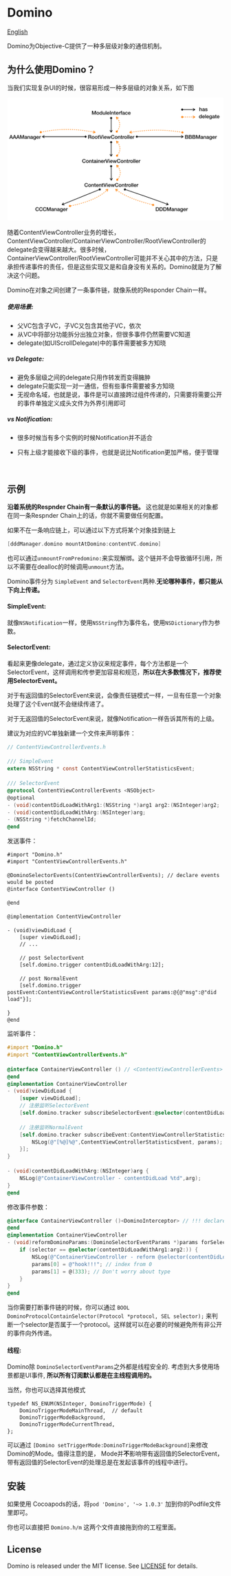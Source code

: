# Domino

[English](./README.md)

Domino为Objective-C提供了一种多层级对象的通信机制。



## 为什么使用Domino？

当我们实现复杂UI的时候，很容易形成一种多层级的对象关系，如下图

![relationships](images/relationships.png)

随着ContentViewController业务的增长，ContentViewController/ContainerViewController/RootViewController的delegate会变得越来越大。很多时候，ContainerViewController/RootViewController可能并不关心其中的方法，只是承担传递事件的责任，但是这些实现又是和自身没有关系的。Domino就是为了解决这个问题。



Domino在对象之间创建了一条事件链，就像系统的Responder Chain一样。

##### 使用场景:

- 父VC包含子VC，子VC又包含其他子VC，依次
- 从VC中将部分功能拆分出独立对象，但很多事件仍然需要VC知道
- delegate(如UIScrollDelegate)中的事件需要被多方知晓

##### vs Delegate:

- 避免多层级之间的delegate只用作转发而变得臃肿
- delegate只能实现一对一通信，但有些事件需要被多方知晓
- 无视命名域，也就是说，事件是可以直接跨过组件传递的，只需要将需要公开的事件单独定义成头文件为外界引用即可

##### vs Notification:

- 很多时候当有多个实例的时候Notification并不适合

- 只有上级才能接收下级的事件，也就是说比Notification更加严格，便于管理

  ​



## 示例

**沿着系统的Respnder Chain有一条默认的事件链。** 这也就是如果相关的对象都在同一条Respnder Chain上的话，你就不需要做任何配置。

如果不在一条响应链上，可以通过以下方式将某个对象挂到链上

```objective-c
[dddManager.domino mountAtDomino:contentVC.domino]
```

也可以通过`unmountFromPredomino:`来实现解绑。这个链并不会导致循环引用，所以不需要在dealloc的时候调用`unmount`方法。



Domino事件分为 `SimpleEvent` and `SelectorEvent`两种.**无论哪种事件，都只能从下向上传递。**

#### SimpleEvent:

就像`NSNotification`一样，使用`NSString`作为事件名，使用`NSDictionary`作为参数。

#### SelectorEvent:

看起来更像delegate，通过定义协议来规定事件，每个方法都是一个SelectorEvent，这样调用和传参更加容易和规范，**所以在大多数情况下，推荐使用SelectorEvent。**

对于有返回值的SelectorEvent来说，会像责任链模式一样，一旦有任意一个对象处理了这个Event就不会继续传递了。

对于无返回值的SelectorEvent来说，就像Notification一样告诉其所有的上级。

建议为对应的VC单独新建一个文件来声明事件：

```objective-c
// ContentViewControllerEvents.h

/// SimpleEvent
extern NSString * const ContentViewControllerStatisticsEvent;

/// SelectorEvent
@protocol ContentViewControllerEvents <NSObject>
@optional
- (void)contentDidLoadWithArg1:(NSString *)arg1 arg2:(NSInteger)arg2;
- (void)contentDidLoadWithArg:(NSInteger)arg;
- (NSString *)fetchChannelId;
@end
```


发送事件：

```objc
#import "Domino.h"
#import "ContentViewControllerEvents.h"

@DominoSelectorEvents(ContentViewControllerEvents); // declare events would be posted
@interface ContentViewController ()

@end

@implementation ContentViewController

- (void)viewDidLoad {
    [super viewDidLoad];
    // ...
    
    // post SelectorEvent
  	[self.domino.trigger contentDidLoadWithArg:12];
  
    // post NormalEvent
    [self.domino.trigger postEvent:ContentViewControllerStatisticsEvent params:@{@"msg":@"did load"}];
  	
}
@end
```


监听事件：

```objective-c
#import "Domino.h"
#import "ContentViewControllerEvents.h"

@interface ContainerViewController () // <ContentViewControllerEvents> NOT neccessary
@end
@implementation ContainerViewController
- (void)viewDidLoad {
    [super viewDidLoad];
    // 注册监听SelectorEvent
    [self.domino.tracker subscribeSelectorEvent:@selector(contentDidLoadWithArg:) target:self];
  
    // 注册监听NormalEvent
    [self.domino.tracker subscribeEvent:ContentViewControllerStatisticsEvent handler:^(NSDictionary *params) {
        NSLog(@"[%@]%@",ContentViewControllerStatisticsEvent, params);
    }];
}

- (void)contentDidLoadWithArg:(NSInteger)arg {
    NSLog(@"ContainerViewController - contentDidLoad %td",arg);
}
@end
```
修改事件参数：

```objective-c
@interface ContainerViewController ()<DominoInterceptor> // !!! declare IS neccessary !!!
@end
@implementation ContainerViewController
- (void)reformDominoParams:(DominoSelectorEventParams *)params forSelectorEvent:(SEL)selector {
    if (selector == @selector(contentDidLoadWithArg1:arg2:)) {
        NSLog(@"ContainerViewController - reform @selector(contentDidLoadWithArg1:arg2:)");
        params[0] = @"hook!!!"; // index from 0
        params[1] = @(333); // Don't worry about type
    }
}
@end
```
当你需要打断事件链的时候，你可以通过 `BOOL DominoProtocolContainSelector(Protocol *protocol, SEL selector);` 来判断一个selector是否属于一个protocol。这样就可以在必要的时候避免所有非公开的事件向外传递。

#### 线程:

Domino除 `DominoSelectorEventParams`之外都是线程安全的. 考虑到大多使用场景都是UI事件, **所以所有订阅默认都是在主线程调用的。** 

当然，你也可以选择其他模式

```ob
typedef NS_ENUM(NSInteger, DominoTriggerMode) {
    DominoTriggerModeMainThread,  // default
    DominoTriggerModeBackground,
    DominoTriggerModeCurrentThread,
};
```

可以通过 `[Domino setTriggerMode:DominoTriggerModeBackground]`来修改Domino的Mode。值得注意的是， Mode并**不**影响带有返回值的SelectorEvent，带有返回值的SelectorEvent的处理总是在发起该事件的线程中进行。



## 安装

如果使用 Cocoapods的话，将`pod 'Domino', '~> 1.0.3'` 加到你的Podfile文件里即可。

你也可以直接把 `Domino.h/m` 这两个文件直接拖到你的工程里面。

## License

Domino is released under the MIT license. See [LICENSE](./LICENSE) for details.
